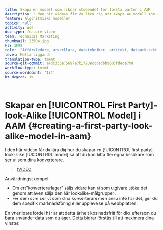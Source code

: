 ```yaml
---
title: Skapa en modell som liknar utseendet för första parten i AAM
description: I den här videon får du lära dig att skapa en modell som ser likadan ut som förstahandsvalet, så att du kan hitta fler egna besökare som ser ut som dina konverterare.
feature: Algoritmiska modeller
topics: null
activity: use
doc-type: feature video
team: Technical Marketing
thumbnail: 23504.jpg
kt: 1805
role: '"Affärsledare, utvecklare, datatekniker, arkitekt, dataarkitekt, administratör, ledare"'
level: Mellanliggande
translation-type: tm+mt
source-git-commit: a7dc335e75697a7b1720eccdadbb9605fdeda798
workflow-type: tm+mt
source-wordcount: '154'
ht-degree: 1%

---
```



# Skapar en [!UICONTROL First Party]-look-Alike [!UICONTROL Model] i AAM {#creating-a-first-party-look-alike-model-in-aam}

I den här videon får du lära dig hur du skapar en [!UICONTROL first party]-look-alike [!UICONTROL model] så att du kan hitta fler egna besökare som ser ut som dina konverterare.

>[!VIDEO](https://video.tv.adobe.com/v/23504/?quality=12)

Användningsexempel:

* Om ert&quot;konverterarlager&quot; säljs vidare kan ni som utgivare utöka det genom att även sälja den här lookalike-målgruppen.
* För dem som ser ut som dina konverterare men ännu inte har det, ger du dem specifik marknadsföring eller upplevelse på webbplatsen.

En ytterligare fördel här är att detta är helt kostnadsfritt för dig, eftersom du bara använder data som du äger. Detta bidrar förstås till att maximera dina vinster.
